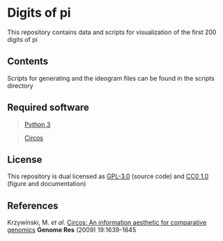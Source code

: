 # Digits of pi
This repository contains data and scripts for visualization of the first 200 digits of pi

## Contents
Scripts for generating and the ideogram files can be found in the scripts directory

## Required software
> [Python 3](https://www.python.org/downloads/)

> [Circos](http://circos.ca/software/download/)

## License
This repository is dual licensed as [GPL-3.0](https://github.com/SMUAbdullah/digits_of_pi/blob/master/LICENSE-GPL) (source code) and [CC0 1.0](https://github.com/SMUAbdullah/digits_of_pi/blob/master/LICENSE-CC0) (figure and documentation)

## References
Krzywinski, M. *et al*. [Circos: An information aesthetic for comparative genomics](https://genome.cshlp.org/content/early/2009/06/15/gr.092759.109.abstract) **Genome Res** (2009) 19:1639-1645
